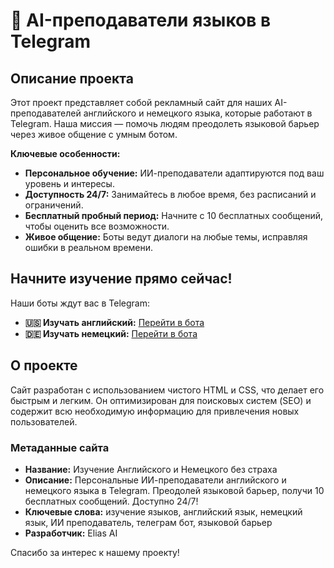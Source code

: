 # 🚀 AI-преподаватели языков в Telegram

## Описание проекта

Этот проект представляет собой рекламный сайт для наших AI-преподавателей английского и немецкого языка, которые работают в Telegram. Наша миссия — помочь людям преодолеть языковой барьер через живое общение с умным ботом.

**Ключевые особенности:**
* **Персональное обучение:** ИИ-преподаватели адаптируются под ваш уровень и интересы.
* **Доступность 24/7:** Занимайтесь в любое время, без расписаний и ограничений.
* **Бесплатный пробный период:** Начните с 10 бесплатных сообщений, чтобы оценить все возможности.
* **Живое общение:** Боты ведут диалоги на любые темы, исправляя ошибки в реальном времени.

## Начните изучение прямо сейчас!

Наши боты ждут вас в Telegram:

* **🇺🇸 Изучать английский:** [Перейти в бота](https://t.me/behappy_eng_bot)
* **🇩🇪 Изучать немецкий:** [Перейти в бота](https://t.me/behappy_de_bot)

## О проекте

Сайт разработан с использованием чистого HTML и CSS, что делает его быстрым и легким. Он оптимизирован для поисковых систем (SEO) и содержит всю необходимую информацию для привлечения новых пользователей.

### Метаданные сайта

* **Название:** Изучение Английского и Немецкого без страха
* **Описание:** Персональные ИИ-преподаватели английского и немецкого языка в Telegram. Преодолей языковой барьер, получи 10 бесплатных сообщений. Доступно 24/7!
* **Ключевые слова:** изучение языков, английский язык, немецкий язык, ИИ преподаватель, телеграм бот, языковой барьер
* **Разработчик:** Elias AI

Спасибо за интерес к нашему проекту!
